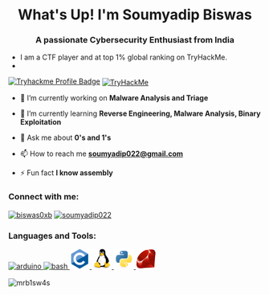 <h1 align="center">What's Up! I'm Soumyadip Biswas</h1>
<h3 align="center">A passionate Cybersecurity Enthusiast from India</h3>

- I am a CTF player and at top 1% global ranking on TryHackMe.
- 
[![Tryhackme Profile Badge](https://tryhackme-badges.s3.amazonaws.com/SamSepiol.png)](https://tryhackme.com/badge/108008)
<a href="https://tryhackme.com/p/SamSepiol" target="blank"><img align="center" src="https://tryhackme-badges.s3.amazonaws.com/SamSepiol.png" alt="TryHackMe" height="60" width="230" /></a>
- 🔭 I’m currently working on **Malware Analysis and Triage**

- 🌱 I’m currently learning **Reverse Engineering, Malware Analysis, Binary Exploitation** 

- 💬 Ask me about **0's and 1's**

- 📫 How to reach me **soumyadip022@gmail.com**

- ⚡ Fun fact **I know assembly**

<h3 align="left">Connect with me:</h3>
<p align="left">
<a href="https://linkedin.com/in/biswas0xb" target="blank"><img align="center" src="https://raw.githubusercontent.com/rahuldkjain/github-profile-readme-generator/master/src/images/icons/Social/linked-in-alt.svg" alt="biswas0xb" height="30" width="40" /></a>
<a href="https://www.hackerrank.com/soumyadip022" target="blank"><img align="center" src="https://raw.githubusercontent.com/rahuldkjain/github-profile-readme-generator/master/src/images/icons/Social/hackerrank.svg" alt="soumyadip022" height="30" width="40" /></a>
</p>

<h3 align="left">Languages and Tools:</h3>
<p align="left"> <a href="https://www.arduino.cc/" target="_blank" rel="noreferrer"> <img src="https://cdn.worldvectorlogo.com/logos/arduino-1.svg" alt="arduino" width="40" height="40"/> </a> <a href="https://www.gnu.org/software/bash/" target="_blank" rel="noreferrer"> <img src="https://www.vectorlogo.zone/logos/gnu_bash/gnu_bash-icon.svg" alt="bash" width="40" height="40"/> </a> <a href="https://www.cprogramming.com/" target="_blank" rel="noreferrer"> <img src="https://raw.githubusercontent.com/devicons/devicon/master/icons/c/c-original.svg" alt="c" width="40" height="40"/> </a> <a href="https://www.linux.org/" target="_blank" rel="noreferrer"> <img src="https://raw.githubusercontent.com/devicons/devicon/master/icons/linux/linux-original.svg" alt="linux" width="40" height="40"/> </a> <a href="https://www.python.org" target="_blank" rel="noreferrer"> <img src="https://raw.githubusercontent.com/devicons/devicon/master/icons/python/python-original.svg" alt="python" width="40" height="40"/> </a> <a href="https://www.ruby-lang.org/en/" target="_blank" rel="noreferrer"> <img src="https://raw.githubusercontent.com/devicons/devicon/master/icons/ruby/ruby-original.svg" alt="ruby" width="40" height="40"/> </a> </p>

<p><img align="center" src="https://github-readme-stats.vercel.app/api/top-langs?username=mrb1sw4s&show_icons=true&locale=en&layout=compact" alt="mrb1sw4s" /></p>


